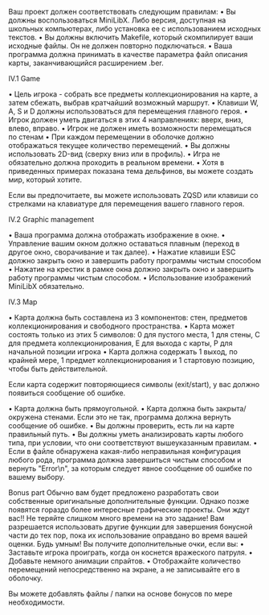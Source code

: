 Ваш проект должен соответствовать следующим правилам:
• Вы должны воспользоваться MiniLibX. Либо версия, доступная на школьных компьютерах, либо установка ее с использованием исходных текстов.
• Вы должны включить Makefile, который скомпилирует ваши исходные файлы. Он не должен повторно подключаться.
• Ваша программа должна принимать в качестве параметра файл описания карты, заканчивающийся расширением .ber.

IV.1 Game

• Цель игрока - собрать все предметы коллекционирования на карте, а затем сбежать, выбрав кратчайший возможный маршрут.
• Клавиши W, A, S и D должны использоваться для перемещения главного героя.
• Игрок должен уметь двигаться в этих 4 направлениях: вверх, вниз, влево, вправо.
• Игрок не должен иметь возможности перемещаться по стенам
• При каждом перемещении в оболочке должно отображаться текущее количество перемещений.
• Вы должны использовать 2D-вид (сверху вниз или в профиль).
• Игра не обязательно должна проходить в реальном времени.
• Хотя в приведенных примерах показана тема дельфинов, вы можете создать мир, который хотите.

Если вы предпочитаете, вы можете использовать ZQSD или клавиши со стрелками на клавиатуре для перемещения вашего главного героя.

IV.2 Graphic management

• Ваша программа должна отображать изображение в окне.
• Управление вашим окном должно оставаться плавным (переход в другое окно, сворачивание и так далее).
• Нажатие клавиши ESC должно закрыть окно и завершить работу программы чистым способом
• Нажатие на крестик в рамке окна должно закрыть окно и завершить работу программы чистым способом.
• Использование изображений MiniLibX обязательно.

IV.3 Map

• Карта должна быть составлена из 3 компонентов: стен, предметов коллекционирования и свободного пространства.
• Карта может состоять только из этих 5 символов:
0 для пустого места,
1 для стены,
C для предмета коллекционирования,
E для выхода с карты,
P для начальной позиции игрока
• Карта должна содержать 1 выход, по крайней мере, 1 предмет коллекционирования и 1 стартовую позицию, чтобы быть действительной.

Если карта содержит повторяющиеся символы (exit/start), у вас должно появиться сообщение об ошибке.

• Карта должна быть прямоугольной.
• Карта должна быть закрыта/окружена стенами. Если это не так, программа должна вернуть сообщение об ошибке.
• Вы должны проверить, есть ли на карте правильный путь.
• Вы должны уметь анализировать карты любого типа, при условии, что они соответствуют вышеуказанным правилам.
• Если в файле обнаружена какая-либо неправильная конфигурация любого рода, программа должна завершиться чистым способом и вернуть "Error\n", за которым следует явное сообщение об ошибке по вашему выбору.


Bonus part
Обычно вам будет предложено разработать свои собственные оригинальные дополнительные функции. Однако позже появятся гораздо более интересные графические проекты. Они ждут вас!! Не теряйте слишком много времени на это задание!
Вам разрешается использовать другие функции для завершения бонусной части до тех пор, пока их использование оправдано во время вашей оценки. Будь умным!
Вы получите дополнительные очки, если вы:
• Заставьте игрока проиграть, когда он коснется вражеского патруля.
• Добавьте немного анимации спрайтов.
• Отображайте количество перемещений непосредственно на экране, а не записывайте его в оболочку.

Вы можете добавлять файлы / папки на основе бонусов по мере необходимости.
